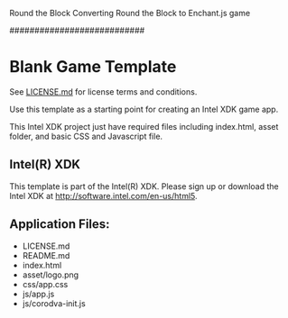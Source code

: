 Round the Block
Converting Round the Block to Enchant.js game

###########################
# Blank Game Template

See [LICENSE.md]() for license terms and conditions.

Use this template as a starting point for creating an Intel XDK game app.

This Intel XDK project just have required files including index.html, asset folder, and basic CSS and Javascript file.

Intel(R) XDK
-------------------------------------------
This template is part of the Intel(R) XDK. Please sign up or download the Intel XDK at http://software.intel.com/en-us/html5.

Application Files:
-----------------
* LICENSE.md
* README.md
* index.html
* asset/logo.png
* css/app.css
* js/app.js
* js/corodva-init.js